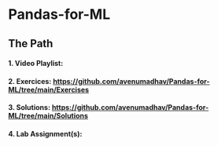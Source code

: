 # Pandas-for-ML
## The Path
#### 1. Video Playlist:
#### 2. Exercices: https://github.com/avenumadhav/Pandas-for-ML/tree/main/Exercises
#### 3. Solutions: https://github.com/avenumadhav/Pandas-for-ML/tree/main/Solutions
#### 4. Lab Assignment(s): 

